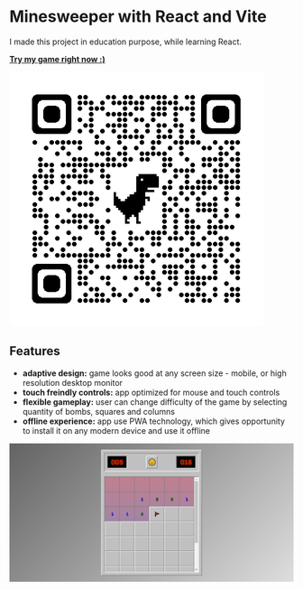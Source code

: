 # Minesweeper with React and Vite
I made this project in education purpose, while learning React.

**[Try my game right now :)](https://minesweeper-react-vite.surge.sh/)**

![qrcode](https://raw.githubusercontent.com/Shmobeny/game-minesweeper/main/qrcode.png "Try it on your phone ^_^")

## Features
- **adaptive design:** game looks good at any screen size - mobile, or high resolution desktop monitor
- **touch freindly controls:** app optimized for mouse and touch controls
- **flexible gameplay:** user can change difficulty of the game by selecting quantity of bombs, squares and columns
- **offline experience:** app use PWA technology, which gives opportunity to install it on any modern device and use it offline

![Gameplay screenshot](https://raw.githubusercontent.com/Shmobeny/game-minesweeper/main/gameplay_screenshot.png "This is how game looks like on my desktop ;)")
